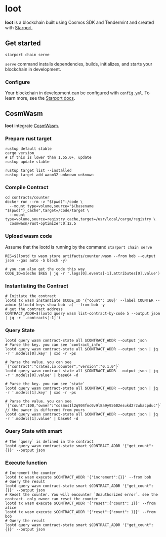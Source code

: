 # loot
**loot** is a blockchain built using Cosmos SDK and Tendermint and created with [Starport](https://starport.com).

## Get started

```
starport chain serve
```

`serve` command installs dependencies, builds, initializes, and starts your blockchain in development.

### Configure

Your blockchain in development can be configured with `config.yml`. To learn more, see the [Starport docs](https://docs.starport.com).

## CosmWasm
**loot** integrate [CosmWasm](https://github.com/CosmWasm/cosmwasm).

### Prepare rust target 

```
rustup default stable
cargo version
# If this is lower than 1.55.0+, update
rustup update stable

rustup target list --installed
rustup target add wasm32-unknown-unknown
```

### Compile Contract
```
cd contracts/counter
docker run --rm -v "$(pwd)":/code \
  --mount type=volume,source="$(basename "$(pwd)")_cache",target=/code/target \
  --mount type=volume,source=registry_cache,target=/usr/local/cargo/registry \
  cosmwasm/rust-optimizer:0.12.5
```

### Upload wasm code
Assume that the lootd is running by the command `starport chain serve`
```
RES=$(lootd tx wasm store artifacts/counter.wasm --from bob --output json --gas auto -b block -y)

# you can also get the code this way
CODE_ID=$(echo $RES | jq -r '.logs[0].events[-1].attributes[0].value')
```

### Instantiating the Contract
```
# Initiate the contract
lootd tx wasm instantiate $CODE_ID '{"count": 100}' --label COUNTER --admin $(lootd keys show bob -a) --from bob -y
# get the contract address
CONTRACT_ADDR=$(lootd query wasm list-contract-by-code 5 --output json | jq -r '.contracts[-1]')
```

### Query State
```
lootd query wasm contract-state all $CONTRACT_ADDR --output json
# Parse the key. you can see `contract_info`
lootd query wasm contract-state all $CONTRACT_ADDR --output json | jq -r '.models[0].key' | xxd -r -ps

# Parse the value. you can see `{"contract":"crates.io:counter","version":"0.1.0"}`
lootd query wasm contract-state all $CONTRACT_ADDR --output json | jq -r '.models[0].value' | base64 -d

# Parse the key. you can see `state`
lootd query wasm contract-state all $CONTRACT_ADDR --output json | jq -r '.models[1].key' | xxd -r -ps

# Parse the value. you can see `{"count":100,"owner":"cosmos1l2q904fnc0v9l8a9y95602esukd2r2wkacpduc"}` // the owner is different from yours
lootd query wasm contract-state all $CONTRACT_ADDR --output json | jq -r '.models[1].value' | base64 -d
```

### Query State with smart
```
# The `query` is defined in the contract
lootd query wasm contract-state smart $CONTRACT_ADDR '{"get_count":{}}' --output json
```

### Execute function
```
# Increment the counter
lootd tx wasm execute $CONTRACT_ADDR '{"increment":{}}' --from bob
# Query the result
lootd query wasm contract-state smart $CONTRACT_ADDR '{"get_count":{}}' --output json
# Reset the counter. You will encounter `Unauthorized error`. see the contract. only owner can reset the counter
lootd tx wasm execute $CONTRACT_ADDR '{"reset":{"count": 1}}' --from alice
lootd tx wasm execute $CONTRACT_ADDR '{"reset":{"count": 1}}' --from bob
# Query the result
lootd query wasm contract-state smart $CONTRACT_ADDR '{"get_count":{}}' --output json
```